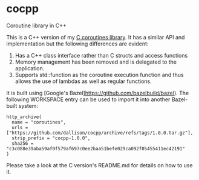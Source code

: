 # cocpp
Coroutine library in C++

This is a C++ version of my [C coroutines library](https://github.com/dallison/coroutines).
It has a similar API and implementation but the following differences are evident:

1. Has a C++ class interface rather than C structs and access functions
1. Memory management has been removed and is delegated to the application.
1. Supports std::function as the coroutine execution function and thus allows
the use of lambdas as well as regular functions.

It is built using [Google's Bazel]https://github.com/bazelbuild/bazel).  The following
WORKSPACE entry can be used to import it into another Bazel-built system:

```
http_archive(
  name = "coroutines",
  urls = ["https://github.com/dallison/cocpp/archive/refs/tags/1.0.0.tar.gz"],
  strip_prefix = "cocpp-1.0.0",
  sha256 = "c3c088e39aba59af0f579af697c0ee2baa51befe029ca092f05455411ec42191"
)
```

Please take a look at the C version's README.md for details on how to use it.


